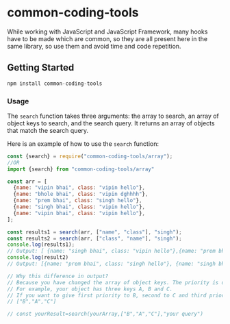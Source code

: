 # common-coding-tools

While working with JavaScript and JavaScript Framework, many hooks have to be made which are common, so they are all present here in the same library, so use them and avoid time and code repetition.

## Getting Started
```javascript
npm install common-coding-tools
```


### Usage

The `search` function takes three arguments: the array to search, an array of object keys to search, and the search query. It returns an array of objects that match the search query.

Here is an example of how to use the `search` function:

```javascript
const {search} = require("common-coding-tools/array");
//OR
import {search} from "common-coding-tools/array"

const arr = [
  {name: "vipin bhai", class: "vipin hello"},
  {name: "bhole bhai", class: "vipin dghhhh"},
  {name: "prem bhai", class: "singh hello"},
  {name: "singh bhai", class: "vipin hello"},
  {name: "vipin bhai", class: "vipin hello"},
];

const results1 = search(arr, ["name", "class"], "singh");
const results2 = search(arr, ["class", "name"], "singh");
console.log(results1);
// Output: [ {name: "singh bhai", class: "vipin hello"},{name: "prem bhai", class: "singh hello"}]
console.log(result2)
// Output: [{name: "prem bhai", class: "singh hello"}, {name: "singh bhai", class: "vipin hello"}]

// Why this difference in output?
// Because you have changed the array of object keys. The priority is decided according to the position of the key. 
// For example, your object has three keys A, B and C. 
// If you want to give first priority to B, second to C and third priority to A, then write like this
// ["B","A","C"]

// const yourResult=search(yourArray,["B","A","C"],"your query")




